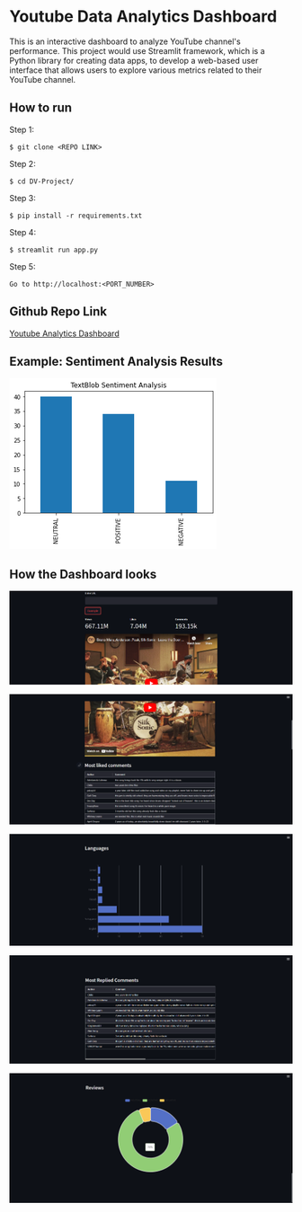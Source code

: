 # Youtube Data Analytics Dashboard

This is an interactive dashboard to analyze YouTube channel's performance. This project would use Streamlit framework, which is a Python library for creating data apps, to develop a web-based user interface that allows users to explore various metrics related to their YouTube channel.

## How to run

Step 1:

```
$ git clone <REPO LINK>
```

Step 2:

```
$ cd DV-Project/
```

Step 3:

```
$ pip install -r requirements.txt
```

Step 4:

```
$ streamlit run app.py
```

Step 5:

```
Go to http://localhost:<PORT_NUMBER>
```

## Github Repo Link

[Youtube Analytics Dashboard](https://github.com/Harshita-1107/DV-Project)

## Example: Sentiment Analysis Results

![](https://github.com/Harshita-1107/DV-Project/blob/main/plots/TextBlob_Sentiment_Analysis.png)

## How the Dashboard looks

![](https://github.com/Harshita-1107/DV-Project/blob/main/plots/Screenshot_Page_1.png)

![](https://github.com/Harshita-1107/DV-Project/blob/main/plots/Screenshot_Page_2.png)

![](https://github.com/Harshita-1107/DV-Project/blob/main/plots/Screenshot_Page_3.png)

![](https://github.com/Harshita-1107/DV-Project/blob/main/plots/Screenshot_Page_4.png)

![](https://github.com/Harshita-1107/DV-Project/blob/main/plots/Screenshot_Page_5.png)
